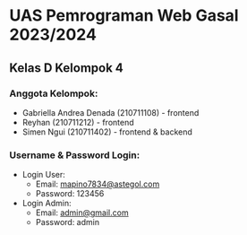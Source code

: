 # UAS Pemrograman Web Gasal 2023/2024

## Kelas D Kelompok 4

### Anggota Kelompok:
- Gabriella Andrea Denada (210711108) - frontend
- Reyhan (210711212) - frontend
- Simen Ngui (210711402) - frontend & backend

### Username & Password Login:
- Login User:
    - Email: mapino7834@astegol.com
    - Password: 123456
- Login Admin:
  -  Email: admin@gmail.com
  -  Password: admin

